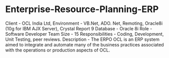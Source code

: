 # Enterprise-Resource-Planning-ERP
Client - OCL India Ltd, 
Environment - VB.Net, ADO. Net, Remoting, Oracle8i (10g for IBM AJX Server), Crystal Report 9
Database - Oracle 8i
Role - Software Developer
Team Size - 15
Responsibilities - Coding, Development, Unit Testing, peer reviews.
Description - The ERPO OCL is an ERP system aimed to integrate and automate many of the business practices associated with the operations or production aspects of OCL.
